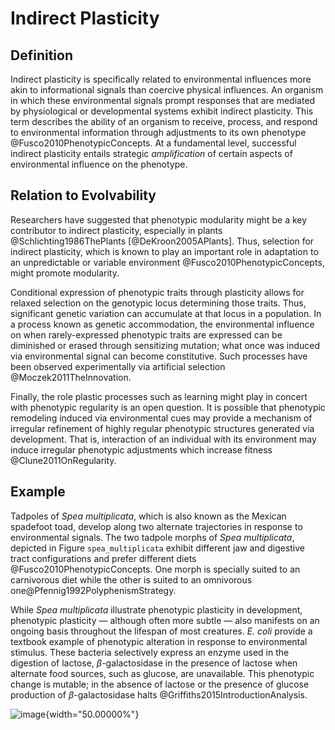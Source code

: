 Indirect Plasticity
===================

Definition
----------

Indirect plasticity is specifically related to environmental influences more akin to informational signals than coercive physical influences.
An organism in which these environmental signals prompt responses that are mediated by physiological or developmental systems exhibit indirect plasticity.
This term describes the ability of an organism to receive, process, and respond to environmental information through adjustments to its own phenotype @Fusco2010PhenotypicConcepts.
At a fundamental level, successful indirect plasticity entails strategic *amplification* of certain aspects of environmental influence on the phenotype.

Relation to Evolvability
------------------------

Researchers have suggested that phenotypic modularity might be a key contributor to indirect plasticity, especially in plants @Schlichting1986ThePlants [@DeKroon2005APlants].
Thus, selection for indirect plasticity, which is known to play an important role in adaptation to an unpredictable or variable environment @Fusco2010PhenotypicConcepts, might promote modularity.

Conditional expression of phenotypic traits through plasticity allows for relaxed selection on the genotypic locus determining those traits.
Thus, significant genetic variation can accumulate at that locus in a population.
In a process known as genetic accommodation, the environmental influence on when rarely-expressed phenotypic traits are expressed can be diminished or erased through sensitizing mutation; what once was induced via environmental signal can become constitutive.
Such processes have been observed experimentally via artificial selection @Moczek2011TheInnovation.

Finally, the role plastic processes such as learning might play in concert with phenotypic regularity is an open question.
It is possible that phenotypic remodeling induced via environmental cues may provide a mechanism of irregular refinement of highly regular phenotypic structures generated via development.
That is, interaction of an individual with its environment may induce irregular phenotypic adjustments which increase fitness @Clune2011OnRegularity.

Example
-------

Tadpoles of *Spea multiplicata*, which is also known as the Mexican spadefoot toad, develop along two alternate trajectories in response to environmental signals.
The two tadpole morphs of *Spea multiplicata*, depicted in Figure `spea_multiplicata` exhibit different jaw and digestive tract configurations and prefer different diets @Fusco2010PhenotypicConcepts.
One morph is specially suited to an carnivorous diet while the other is suited to an omnivorous one@Pfennig1992PolyphenismStrategy.

While *Spea multiplicata* illustrate phenotypic plasticity in development, phenotypic plasticity — although often more subtle — also manifests on an ongoing basis throughout the lifespan of most creatures.
*E.
coli* provide a textbook example of phenotypic alteration in response to environmental stimulus.
These bacteria selectively express an enzyme used in the digestion of lactose, $\beta$-galactosidase in the presence of lactose when alternate food sources, such as glucose, are unavailable.
This phenotypic change is mutable; in the absence of lactose or the presence of glucose production of $\beta$-galactosidase halts @Griffiths2015IntroductionAnalysis.

![image](http://devosoft.org/wp-content/uploads/2017/08/tadpoles.png){width="50.00000%"}

